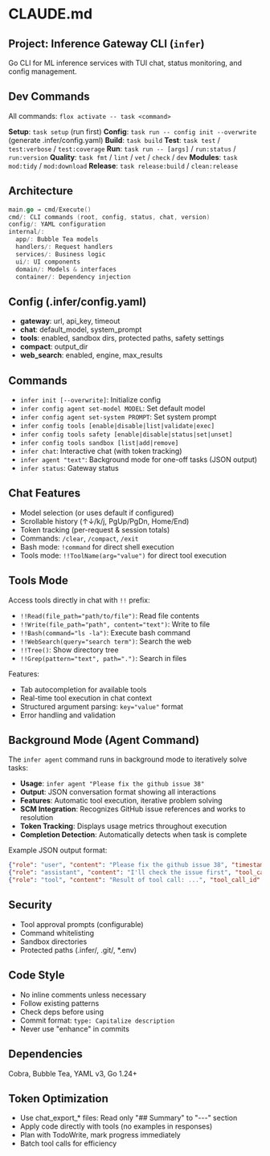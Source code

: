 # CLAUDE.md

## Project: Inference Gateway CLI (`infer`)

Go CLI for ML inference services with TUI chat, status monitoring, and config management.

## Dev Commands

All commands: `flox activate -- task <command>`

**Setup**: `task setup` (run first)
**Config**: `task run -- config init --overwrite` (generate .infer/config.yaml)
**Build**: `task build`
**Test**: `task test` / `test:verbose` / `test:coverage`
**Run**: `task run -- [args]` / `run:status` / `run:version`
**Quality**: `task fmt` / `lint` / `vet` / `check` / `dev`
**Modules**: `task mod:tidy` / `mod:download`
**Release**: `task release:build` / `clean:release`

## Architecture

```go
main.go → cmd/Execute()
cmd/: CLI commands (root, config, status, chat, version)
config/: YAML configuration
internal/:
  app/: Bubble Tea models
  handlers/: Request handlers
  services/: Business logic
  ui/: UI components
  domain/: Models & interfaces
  container/: Dependency injection
```

## Config (.infer/config.yaml)

- **gateway**: url, api_key, timeout
- **chat**: default_model, system_prompt
- **tools**: enabled, sandbox dirs, protected paths, safety settings
- **compact**: output_dir
- **web_search**: enabled, engine, max_results

## Commands

- `infer init [--overwrite]`: Initialize config
- `infer config agent set-model MODEL`: Set default model
- `infer config agent set-system PROMPT`: Set system prompt
- `infer config tools [enable|disable|list|validate|exec]`
- `infer config tools safety [enable|disable|status|set|unset]`
- `infer config tools sandbox [list|add|remove]`
- `infer chat`: Interactive chat (with token tracking)
- `infer agent "text"`: Background mode for one-off tasks (JSON output)
- `infer status`: Gateway status

## Chat Features

- Model selection (or uses default if configured)
- Scrollable history (↑↓/k/j, PgUp/PgDn, Home/End)
- Token tracking (per-request & session totals)
- Commands: `/clear`, `/compact`, `/exit`
- Bash mode: `!command` for direct shell execution
- Tools mode: `!!ToolName(arg="value")` for direct tool execution

## Tools Mode

Access tools directly in chat with `!!` prefix:

- `!!Read(file_path="path/to/file")`: Read file contents
- `!!Write(file_path="path", content="text")`: Write to file
- `!!Bash(command="ls -la")`: Execute bash command
- `!!WebSearch(query="search term")`: Search the web
- `!!Tree()`: Show directory tree
- `!!Grep(pattern="text", path=".")`: Search in files

Features:

- Tab autocompletion for available tools
- Real-time tool execution in chat context
- Structured argument parsing: `key="value"` format
- Error handling and validation

## Background Mode (Agent Command)

The `infer agent` command runs in background mode to iteratively solve tasks:

- **Usage**: `infer agent "Please fix the github issue 38"`
- **Output**: JSON conversation format showing all interactions
- **Features**: Automatic tool execution, iterative problem solving
- **SCM Integration**: Recognizes GitHub issue references and works to resolution
- **Token Tracking**: Displays usage metrics throughout execution
- **Completion Detection**: Automatically detects when task is complete

Example JSON output format:

```json
{"role": "user", "content": "Please fix the github issue 38", "timestamp": "..."}
{"role": "assistant", "content": "I'll check the issue first", "tool_calls": [...]}
{"role": "tool", "content": "Result of tool call: ...", "tool_call_id": "..."}
```

## Security

- Tool approval prompts (configurable)
- Command whitelisting
- Sandbox directories
- Protected paths (.infer/, .git/, *.env)

## Code Style

- No inline comments unless necessary
- Follow existing patterns
- Check deps before using
- Commit format: `type: Capitalize description`
- Never use "enhance" in commits

## Dependencies

Cobra, Bubble Tea, YAML v3, Go 1.24+

## Token Optimization

- Use chat_export_* files: Read only "## Summary" to "---" section
- Apply code directly with tools (no examples in responses)
- Plan with TodoWrite, mark progress immediately
- Batch tool calls for efficiency
